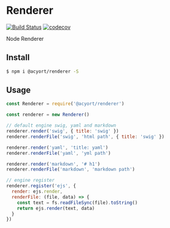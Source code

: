 # Renderer

[![Build Status](https://travis-ci.org/acyortjs/renderer.svg?branch=master)](https://travis-ci.org/acyortjs/renderer)
[![codecov](https://codecov.io/gh/acyortjs/renderer/branch/master/graph/badge.svg)](https://codecov.io/gh/acyortjs/renderer)

Node Renderer

## Install

```bash
$ npm i @acyort/renderer -S
```

## Usage

```js
const Renderer = require('@acyort/renderer')

const renderer = new Renderer()

// default engine swig, yaml and markdown
renderer.render('swig', { title: 'swig' })
renderer.renderFile('swig', 'html path', { title: 'swig' })

renderer.render('yaml', 'title: yaml')
renderer.renderFile('yaml', 'yml path')

renderer.render('markdown', '# h1')
renderer.renderFile('markdown', 'markdown path')

// engine register
renderer.register('ejs', {
  render: ejs.render,
  renderFile: (file, data) => {
    const text = fs.readFileSync(file).toString()
    return ejs.render(text, data)
  }
})
```
